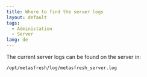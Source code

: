 ```yaml
---
title: Where to find the server logs
layout: default
tags:
  - Administation
  - Server
lang: de
---
```


The current server logs can be found on the server in:
```
/opt/metasfresh/log/metasfresh_server.log
```

